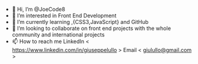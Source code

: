 - 👋 Hi, I’m @JoeCode8
- 👀 I’m interested in Front End Development
- 🌱 I’m currently learning <HTML5>,{CSS3,JavaScript} and GitHub
- 💞️ I’m looking to collaborate on front end projects with the whole community and international projects
- 📫 How to reach me 
  LinkedIn < https://www.linkedin.com/in/giuseppelullo >
  Email < giulullo@gmail.com >

<!---
JoeCode8/JoeCode8 is a ✨ special ✨ repository because its `README.md` (this file) appears on your GitHub profile.
You can click the Preview link to take a look at your changes.
--->
